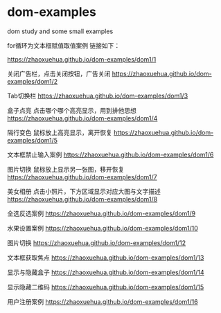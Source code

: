 # dom-examples
dom study and some small examples

for循环为文本框赋值取值案例 链接如下：

https://zhaoxuehua.github.io/dom-examples/dom1/1

关闭广告栏，点击关闭按钮，广告关闭
https://zhaoxuehua.github.io/dom-examples/dom1/2

Tab切换栏
https://zhaoxuehua.github.io/dom-examples/dom1/3

盒子点亮  点击哪个哪个高亮显示，用到排他思想
https://zhaoxuehua.github.io/dom-examples/dom1/4

隔行变色  鼠标放上高亮显示，离开恢复
https://zhaoxuehua.github.io/dom-examples/dom1/5

文本框禁止输入案例
https://zhaoxuehua.github.io/dom-examples/dom1/6

图片切换  鼠标放上显示另一张图，移开恢复
https://zhaoxuehua.github.io/dom-examples/dom1/7

美女相册 点击小照片，下方区域显示对应大图与文字描述
https://zhaoxuehua.github.io/dom-examples/dom1/8

全选反选案例
https://zhaoxuehua.github.io/dom-examples/dom1/9

水果设置案例
https://zhaoxuehua.github.io/dom-examples/dom1/10

图片切换
https://zhaoxuehua.github.io/dom-examples/dom1/12

文本框获取焦点
https://zhaoxuehua.github.io/dom-examples/dom1/13

 显示与隐藏盒子
https://zhaoxuehua.github.io/dom-examples/dom1/14

显示隐藏二维码
https://zhaoxuehua.github.io/dom-examples/dom1/15

用户注册案例
https://zhaoxuehua.github.io/dom-examples/dom1/16

